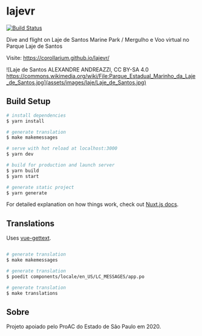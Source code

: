 # lajevr

[![Build Status](https://travis-ci.com/Corollarium/lajevr.svg?branch=master)](https://travis-ci.com/Corollarium/lajevr)

Dive and flight on Laje de Santos Marine Park / Mergulho e Voo virtual no Parque Laje de Santos 

Visite: https://corollarium.github.io/lajevr/

![Laje de Santos ALEXANDRE ANDREAZZI, CC BY-SA 4.0 https://commons.wikimedia.org/wiki/File:Parque_Estadual_Marinho_da_Laje_de_Santos.jpg](assets/images/laje/Laje_de_Santos.jpg)



## Build Setup

``` bash
# install dependencies
$ yarn install

# generate translation 
$ make makemessages

# serve with hot reload at localhost:3000
$ yarn dev

# build for production and launch server
$ yarn build
$ yarn start

# generate static project
$ yarn generate
```

For detailed explanation on how things work, check out [Nuxt.js docs](https://nuxtjs.org).



## Translations

Uses [vue-gettext](https://github.com/Polyconseil/vue-gettext/).

``` bash

# generate translation 
$ make makemessages

# generate translation 
$ poedit components/locale/en_US/LC_MESSAGES/app.po

# generate translation 
$ make translations

```

## Sobre

Projeto apoiado pelo ProAC do Estado de São Paulo em 2020.
